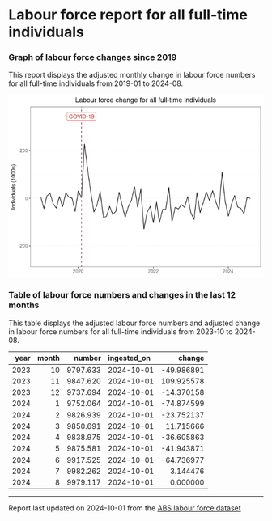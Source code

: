 Labour force report for all full-time individuals
================

### Graph of labour force changes since 2019

This report displays the adjusted monthly change in labour force numbers
for all full-time individuals from 2019-01 to 2024-08.

![](all_full-time_report_files/figure-gfm/unnamed-chunk-2-1.png)<!-- -->

### Table of labour force numbers and changes in the last 12 months

This table displays the adjusted labour force numbers and adjusted
change in labour force numbers for all full-time individuals from
2023-10 to 2024-08.

| year | month |   number | ingested_on |     change |
|-----:|------:|---------:|:------------|-----------:|
| 2023 |    10 | 9797.633 | 2024-10-01  | -49.986891 |
| 2023 |    11 | 9847.620 | 2024-10-01  | 109.925578 |
| 2023 |    12 | 9737.694 | 2024-10-01  | -14.370158 |
| 2024 |     1 | 9752.064 | 2024-10-01  | -74.874599 |
| 2024 |     2 | 9826.939 | 2024-10-01  | -23.752137 |
| 2024 |     3 | 9850.691 | 2024-10-01  |  11.715666 |
| 2024 |     4 | 9838.975 | 2024-10-01  | -36.605863 |
| 2024 |     5 | 9875.581 | 2024-10-01  | -41.943871 |
| 2024 |     6 | 9917.525 | 2024-10-01  | -64.736977 |
| 2024 |     7 | 9982.262 | 2024-10-01  |   3.144476 |
| 2024 |     8 | 9979.117 | 2024-10-01  |   0.000000 |

------------------------------------------------------------------------

Report last updated on 2024-10-01 from the [ABS labour force
dataset](https://www.abs.gov.au/statistics/labour/employment-and-unemployment/labour-force-australia/latest-release)

